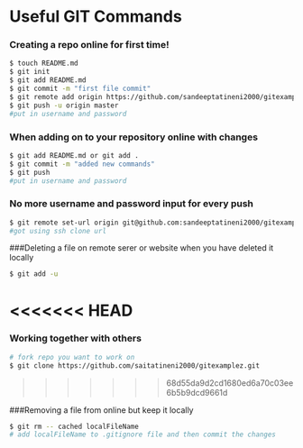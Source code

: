 # Useful GIT Commands

### Creating a repo online for <b>first time</b>!
``` sh
$ touch README.md
$ git init
$ git add README.md
$ git commit -m "first file commit"
$ git remote add origin https://github.com/sandeeptatineni2000/gitexamplez
$ git push -u origin master
#put in username and password
```


### When adding on to your repository online with changes
``` sh
$ git add README.md or git add .
$ git commit -m "added new commands"
$ git push
#put in username and password
```

### No more username and password input for every push
``` sh
$ git remote set-url origin git@github.com:sandeeptatineni2000/gitexamplez.git
#got using ssh clone url
```

###Deleting a file on remote serer or website when you have deleted it locally
``` sh
$ git add -u
```

<<<<<<< HEAD
=======
### Working together with others
```sh
# fork repo you want to work on
$ git clone https://github.com/saitatineni2000/gitexamplez.git
```
>>>>>>> 68d55da9d2cd1680ed6a70c03ee6b5b9dcd9661d

###Removing a file from online but keep it locally
``` sh
$ git rm -- cached localFileName
# add localFileName to .gitignore file and then commit the changes
```